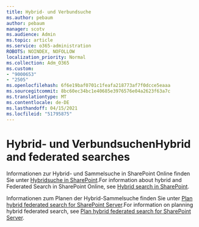 ```yaml
---
title: Hybrid- und Verbundsuche
ms.author: pebaum
author: pebaum
manager: scotv
ms.audience: Admin
ms.topic: article
ms.service: o365-administration
ROBOTS: NOINDEX, NOFOLLOW
localization_priority: Normal
ms.collection: Adm_O365
ms.custom:
- "9000653"
- "2505"
ms.openlocfilehash: 6f6e19baf0701c1feafa218773af7f0dcce5eaaa
ms.sourcegitcommit: 8bc60ec34bc1e40685e3976576e04a2623f63a7c
ms.translationtype: MT
ms.contentlocale: de-DE
ms.lasthandoff: 04/15/2021
ms.locfileid: "51795875"
---
```

# <a name="hybrid-and-federated-searches"></a><span data-ttu-id="c51c9-102">Hybrid- und Verbundsuchen</span><span class="sxs-lookup"><span data-stu-id="c51c9-102">Hybrid and federated searches</span></span> 

<span data-ttu-id="c51c9-103">Informationen zur Hybrid- und Sammelsuche in SharePoint Online finden Sie unter [Hybridsuche in SharePoint](https://docs.microsoft.com/sharepoint/hybrid/hybrid-search-in-sharepoint).</span><span class="sxs-lookup"><span data-stu-id="c51c9-103">For information about hybrid and Federated Search in SharePoint Online, see [Hybrid search in SharePoint](https://docs.microsoft.com/sharepoint/hybrid/hybrid-search-in-sharepoint).</span></span>

<span data-ttu-id="c51c9-104">Informationen zum Planen der Hybrid-Sammelsuche finden Sie unter [Plan hybrid federated search for SharePoint Server](https://docs.microsoft.com/sharepoint/hybrid/plan-hybrid-federated-search).</span><span class="sxs-lookup"><span data-stu-id="c51c9-104">For information on planning hybrid federated search, see [Plan hybrid federated search for SharePoint Server](https://docs.microsoft.com/sharepoint/hybrid/plan-hybrid-federated-search).</span></span>